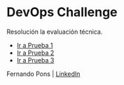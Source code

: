 # DevOps Challenge

Resolución la evaluación técnica.

- [Ir a Prueba 1](https://github.com/fedapon/devops-challenge/tree/main/prueba-1)
- [Ir a Prueba 2](https://github.com/fedapon/devops-challenge/tree/main/prueba-2)
- [Ir a Prueba 3](https://github.com/fedapon/devops-challenge/tree/main/prueba-3)



Fernando Pons | [LinkedIn](https://www.linkedin.com/in/fedapon)
